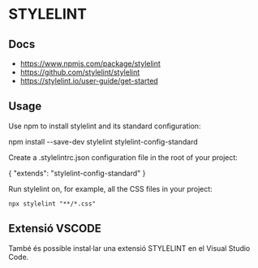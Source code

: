 # STYLELINT

## Docs

- https://www.npmjs.com/package/stylelint
- https://github.com/stylelint/stylelint
- https://stylelint.io/user-guide/get-started

## Usage

Use npm to install stylelint and its standard configuration:

   npm install --save-dev stylelint stylelint-config-standard

Create a .stylelintrc.json configuration file in the root of your project:

   {
     "extends": "stylelint-config-standard"
   }


Run stylelint on, for example, all the CSS files in your project:


    npx stylelint "**/*.css"

## Extensió VSCODE

També és possible instal·lar una extensió STYLELINT en el Visual Studio Code.